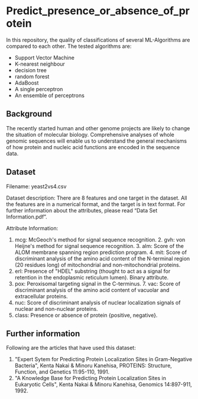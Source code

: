 # Predict_presence_or_absence_of_protein

In this repository, the quality of classifications of several ML-Algorithms are compared to each other. The tested algorithms are: 
* Support Vector Machine 
* K-nearest neighbour 
* decision tree 
* random forest 
* AdaBoost 
* A single perceptron 
* An ensemble of perceptrons

## Background

The recently started human and other genome projects are likely to change the situation of molecular biology. Comprehensive analyses of whole genomic sequences will enable us to understand the general mechanisms of how protein and nucleic acid functions are encoded in the sequence data. 

## Dataset 

Filename: yeast2vs4.csv 

Dataset description: 
There are 8 features and one target in the dataset. All the features are in a numerical format, and the target is in text format. For further information about the attributes, please read “Data Set Information.pdf”.

Attribute Information:
1. mcg: McGeoch's method for signal sequence recognition. 2. gvh: von Heijne's method for signal sequence recognition. 3. alm: Score of the ALOM membrane spanning region prediction program. 4. mit: Score of discriminant analysis of the amino acid content of the N-terminal region (20 residues long) of mitochondrial and non-mitochondrial proteins.
5. erl: Presence of "HDEL" substring (thought to act as a signal for retention in the endoplasmic reticulum lumen). Binary attribute.
6. pox: Peroxisomal targeting signal in the C-terminus. 7. vac: Score of discriminant analysis of the amino acid content of vacuolar and extracellular proteins.
8. nuc: Score of discriminant analysis of nuclear localization signals of nuclear and non-nuclear proteins.
9. class: Presence or absence of protein {positive, negative}.

## Further information 

Following are the articles that have used this dataset:
1. "Expert Sytem for Predicting Protein Localization Sites in Gram-Negative Bacteria", Kenta Nakai & Minoru Kanehisa, PROTEINS: Structure, Function, and Genetics 11:95-110, 1991.
2. "A Knowledge Base for Predicting Protein Localization Sites in Eukaryotic Cells", Kenta Nakai & Minoru Kanehisa, Genomics 14:897-911, 1992.

